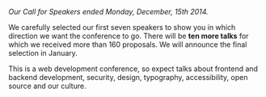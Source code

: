 _Our Call for Speakers ended Monday, December, 15th 2014._

We carefully selected our first seven speakers to show you in which direction we want the conference to go. There will be **ten more talks** for which we received more than 160 proposals. We will announce the final selection in January.

This is a web development conference, so expect talks about frontend and backend development, security, design, typography, accessibility, open source and our culture.

